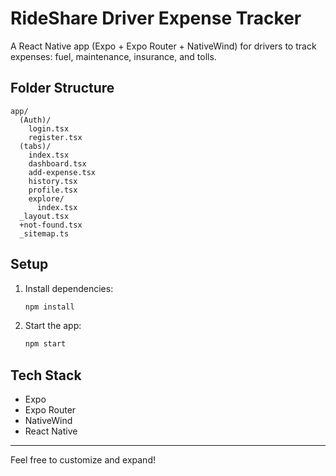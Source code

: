 # RideShare Driver Expense Tracker

A React Native app (Expo + Expo Router + NativeWind) for drivers to track expenses: fuel, maintenance, insurance, and tolls.

## Folder Structure
```
app/
  (Auth)/
    login.tsx
    register.tsx
  (tabs)/
    index.tsx
    dashboard.tsx
    add-expense.tsx
    history.tsx
    profile.tsx
    explore/
      index.tsx
  _layout.tsx
  +not-found.tsx
  _sitemap.ts
```

## Setup
1. Install dependencies:
   ```sh
   npm install
   ```
2. Start the app:
   ```sh
   npm start
   ```

## Tech Stack
- Expo
- Expo Router
- NativeWind
- React Native

---
Feel free to customize and expand!

